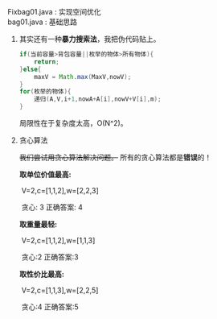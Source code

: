 Fixbag01.java : 实现空间优化 </br>
bag01.java : 基础思路

1. 其实还有一种**暴力搜索法**，我把伪代码贴上。

   ```java
   if(当前容量>背包容量||枚举的物体>所有物体){
       return;
   }else{
       maxV = Math.max(MaxV,nowV);
   }
   for(枚举的物体){
       递归(A,V,i+1,nowA+A[i],nowV+V[i],m);
   }
   ```

   局限性在于复杂度太高，O(N^2)。

2. 贪心算法

   ~~我们尝试用贪心算法解决问题。~~
   所有的贪心算法都是**错误**的！

   **取单位价值最高:**

   ​	V=2,c=[1,1,2],w=[2,2,3]

   ​	贪心: 3 正确答案: 4

   **取重量最轻:**

   ​	V=2,c=[1,1,2],w=[1,1,3]

   ​	贪心:2 正确答案:3

   **取性价比最高:**

   ​	V=2,c=[1,1,3],w=[2,2,5]

   ​	贪心:4 正确答案:5

